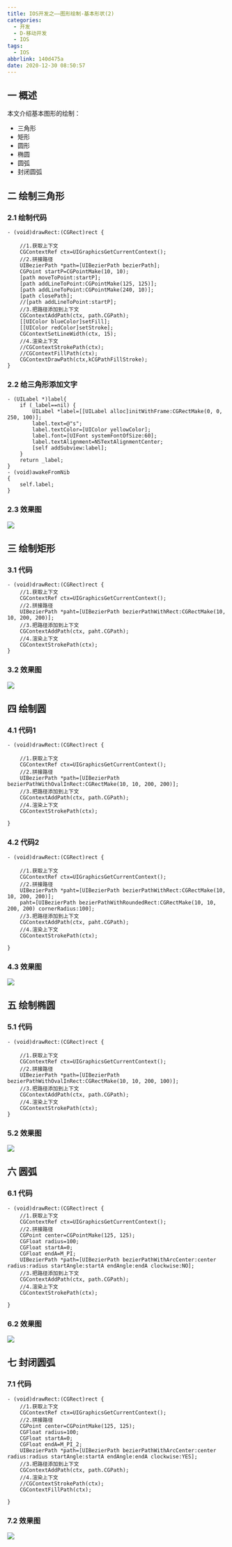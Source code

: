 ```yaml
---
title: IOS开发之——图形绘制-基本形状(2)
categories:
  - 开发
  - D-移动开发
  - IOS
tags:
  - IOS
abbrlink: 140d475a
date: 2020-12-30 08:50:57
---
```

## 一 概述

本文介绍基本图形的绘制：

* 三角形
* 矩形
* 圆形
* 椭圆
* 圆弧
* 封闭圆弧

<!--more-->

## 二 绘制三角形

### 2.1 绘制代码

```
- (void)drawRect:(CGRect)rect {

    //1.获取上下文
    CGContextRef ctx=UIGraphicsGetCurrentContext();
    //2.拼接路径
    UIBezierPath *path=[UIBezierPath bezierPath];
    CGPoint startP=CGPointMake(10, 10);
    [path moveToPoint:startP];
    [path addLineToPoint:CGPointMake(125, 125)];
    [path addLineToPoint:CGPointMake(240, 10)];
    [path closePath];
    //[path addLineToPoint:startP];
    //3.把路径添加到上下文
    CGContextAddPath(ctx, path.CGPath);
    [[UIColor blueColor]setFill];
    [[UIColor redColor]setStroke];
    CGContextSetLineWidth(ctx, 15);
    //4.渲染上下文
    //CGContextStrokePath(ctx);
    //CGContextFillPath(ctx);
    CGContextDrawPath(ctx,kCGPathFillStroke); 
}
```

### 2.2 给三角形添加文字

```
- (UILabel *)label{
    if (_label==nil) {
        UILabel *label=[[UILabel alloc]initWithFrame:CGRectMake(0, 0, 250, 100)];
        label.text=@"s";
        label.textColor=[UIColor yellowColor];
        label.font=[UIFont systemFontOfSize:60];
        label.textAlignment=NSTextAlignmentCenter;
        [self addSubview:label];
    }
    return _label;
}
- (void)awakeFromNib
{
    self.label;
}
```

### 2.3 效果图

![][1]
## 三 绘制矩形

### 3.1 代码

```
- (void)drawRect:(CGRect)rect {
    //1.获取上下文
    CGContextRef ctx=UIGraphicsGetCurrentContext();
    //2.拼接路径
    UIBezierPath *paht=[UIBezierPath bezierPathWithRect:CGRectMake(10, 10, 200, 200)];
    //3.把路径添加到上下文
    CGContextAddPath(ctx, paht.CGPath);
    //4.渲染上下文
    CGContextStrokePath(ctx);
}
```

### 3.2 效果图

![][2]
## 四 绘制圆
### 4.1 代码1

```
- (void)drawRect:(CGRect)rect {

    //1.获取上下文
    CGContextRef ctx=UIGraphicsGetCurrentContext();
    //2.拼接路径
    UIBezierPath *path=[UIBezierPath bezierPathWithOvalInRect:CGRectMake(10, 10, 200, 200)];
    //3.把路径添加到上下文
    CGContextAddPath(ctx, path.CGPath);
    //4.渲染上下文
    CGContextStrokePath(ctx);

}
```
### 4.2 代码2

```
- (void)drawRect:(CGRect)rect {

    //1.获取上下文
    CGContextRef ctx=UIGraphicsGetCurrentContext();
    //2.拼接路径
    UIBezierPath *paht=[UIBezierPath bezierPathWithRect:CGRectMake(10, 10, 200, 200)];
    paht=[UIBezierPath bezierPathWithRoundedRect:CGRectMake(10, 10, 200, 200) cornerRadius:100];
    //3.把路径添加到上下文
    CGContextAddPath(ctx, paht.CGPath);
    //4.渲染上下文
    CGContextStrokePath(ctx);

}
```
### 4.3 效果图

![][3]
## 五 绘制椭圆

### 5.1 代码
```
- (void)drawRect:(CGRect)rect {

    //1.获取上下文
    CGContextRef ctx=UIGraphicsGetCurrentContext();
    //2.拼接路径
    UIBezierPath *path=[UIBezierPath bezierPathWithOvalInRect:CGRectMake(10, 10, 200, 100)];
    //3.把路径添加到上下文
    CGContextAddPath(ctx, path.CGPath);
    //4.渲染上下文
    CGContextStrokePath(ctx);
}
```
### 5.2 效果图

![][4]
## 六 圆弧
### 6.1 代码

```
- (void)drawRect:(CGRect)rect {
    //1.获取上下文
    CGContextRef ctx=UIGraphicsGetCurrentContext();
    //2.拼接路径
    CGPoint center=CGPointMake(125, 125);
    CGFloat radius=100;
    CGFloat startA=0;
    CGFloat endA=M_PI;
    UIBezierPath *path=[UIBezierPath bezierPathWithArcCenter:center radius:radius startAngle:startA endAngle:endA clockwise:NO];
    //3.把路径添加到上下文
    CGContextAddPath(ctx, path.CGPath);
    //4.渲染上下文
    CGContextStrokePath(ctx);

}
```

### 6.2 效果图

![][5]
## 七 封闭圆弧
### 7.1 代码

```
- (void)drawRect:(CGRect)rect {
    //1.获取上下文
    CGContextRef ctx=UIGraphicsGetCurrentContext();
    //2.拼接路径
    CGPoint center=CGPointMake(125, 125);
    CGFloat radius=100;
    CGFloat startA=0;
    CGFloat endA=M_PI_2;
    UIBezierPath *path=[UIBezierPath bezierPathWithArcCenter:center radius:radius startAngle:startA endAngle:endA clockwise:YES];
    //3.把路径添加到上下文
    CGContextAddPath(ctx, path.CGPath);
    //4.渲染上下文
    //CGContextStrokePath(ctx);
    CGContextFillPath(ctx);

}
```

### 7.2 效果图

![][6]


[1]:https://jsd.onmicrosoft.cn/gh/PGzxc/CDN/blog-ios/ios-draw-triangle.png
[2]:https://jsd.onmicrosoft.cn/gh/PGzxc/CDN/blog-ios/ios-draw-rectangle.png
[3]:https://jsd.onmicrosoft.cn/gh/PGzxc/CDN/blog-ios/ios-draw-circle.png
[4]:https://jsd.onmicrosoft.cn/gh/PGzxc/CDN/blog-ios/ios-draw-oval.png
[5]:https://jsd.onmicrosoft.cn/gh/PGzxc/CDN/blog-ios/ios-draw-arc.png
[6]:https://jsd.onmicrosoft.cn/gh/PGzxc/CDN/blog-ios/ios-draw-closed-arc.png
